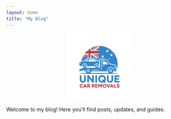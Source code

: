 ```yaml
---
layout: home
title: "My Blog"
---
```


<p align="center">
  <img src="/assets/images/logo.png" alt="Logo" width="180">
</p>

Welcome to my blog! Here you’ll find posts, updates, and guides.
